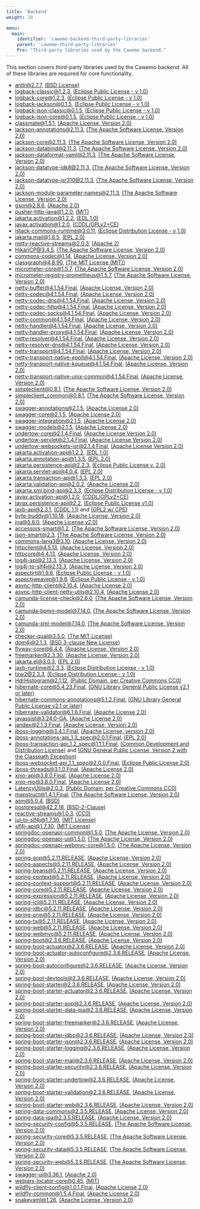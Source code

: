 ```yaml
---
title: 'Backend'
weight: 20

menu:
  main:
    identifier: 'cawemo-backend-third-party-libraries'
    parent: 'cawemo-third-party-libraries'
    Pre: "Third-party libraries used by the Cawemo backend."
---
```


This section covers third-party libraries used by the Cawemo backend. All of these libraries are required for core functionality.

- antlr@2.7.7, [(BSD License)](http://www.antlr.org/license.html)
- logback-classic@1.2.3, [(Eclipse Public License - v 1.0)](http://www.eclipse.org/legal/epl-v10.html)
- logback-core@1.2.3, [(Eclipse Public License - v 1.0)](http://www.eclipse.org/legal/epl-v10.html)
- logback-jackson@0.1.5, [(Eclipse Public License - v 1.0)](http://www.eclipse.org/legal/epl-v10.html)
- logback-json-classic@0.1.5, [(Eclipse Public License - v 1.0)](http://www.eclipse.org/legal/epl-v10.html)
- logback-json-core@0.1.5, [(Eclipse Public License - v 1.0)](http://www.eclipse.org/legal/epl-v10.html)
- classmate@1.5.1, [(Apache License, Version 2.0)](https://www.apache.org/licenses/LICENSE-2.0.txt)
- jackson-annotations@2.11.3, [(The Apache Software License, Version 2.0)](http://www.apache.org/licenses/LICENSE-2.0.txt)
- jackson-core@2.11.3, [(The Apache Software License, Version 2.0)](http://www.apache.org/licenses/LICENSE-2.0.txt)
- jackson-databind@2.11.3, [(The Apache Software License, Version 2.0)](http://www.apache.org/licenses/LICENSE-2.0.txt)
- jackson-dataformat-yaml@2.11.3, [(The Apache Software License, Version 2.0)](http://www.apache.org/licenses/LICENSE-2.0.txt)
- jackson-datatype-jdk8@2.11.3, [(The Apache Software License, Version 2.0)](http://www.apache.org/licenses/LICENSE-2.0.txt)
- jackson-datatype-jsr310@2.11.3, [(The Apache Software License, Version 2.0)](http://www.apache.org/licenses/LICENSE-2.0.txt)
- jackson-module-parameter-names@2.11.3, [(The Apache Software License, Version 2.0)](http://www.apache.org/licenses/LICENSE-2.0.txt)
- gson@2.8.6, [(Apache 2.0)](http://www.apache.org/licenses/LICENSE-2.0.txt)
- pusher-http-java@1.2.0, [(MIT)](https://raw.github.com/pusher/pusher-http-java/master/LICENCE.txt)
- jakarta.activation@1.2.2, [(EDL 1.0)](http://www.eclipse.org/org/documents/edl-v10.php)
- javax.activation@1.2.0, [(CDDL/GPLv2+CE)](https://github.com/javaee/activation/blob/master/LICENSE.txt)
- istack-commons-runtime@3.0.11, [(Eclipse Distribution License - v 1.0)](http://www.eclipse.org/org/documents/edl-v10.php)
- jakarta.mail@1.6.5, [(EPL 2.0)](http://www.eclipse.org/legal/epl-2.0)
- netty-reactive-streams@2.0.3, [(Apache 2)](http://www.apache.org/licenses/LICENSE-2.0.txt)
- HikariCP@3.4.5, [(The Apache Software License, Version 2.0)](http://www.apache.org/licenses/LICENSE-2.0.txt)
- commons-codec@1.14, [(Apache License, Version 2.0)](https://www.apache.org/licenses/LICENSE-2.0.txt)
- classgraph@4.8.90, [(The MIT License (MIT))](http://opensource.org/licenses/MIT)
- micrometer-core@1.5.7, [(The Apache Software License, Version 2.0)](http://www.apache.org/licenses/LICENSE-2.0.txt)
- micrometer-registry-prometheus@1.5.7, [(The Apache Software License, Version 2.0)](http://www.apache.org/licenses/LICENSE-2.0.txt)
- netty-buffer@4.1.54.Final, [(Apache License, Version 2.0)](https://www.apache.org/licenses/LICENSE-2.0)
- netty-codec@4.1.54.Final, [(Apache License, Version 2.0)](https://www.apache.org/licenses/LICENSE-2.0)
- netty-codec-dns@4.1.54.Final, [(Apache License, Version 2.0)](https://www.apache.org/licenses/LICENSE-2.0)
- netty-codec-http@4.1.54.Final, [(Apache License, Version 2.0)](https://www.apache.org/licenses/LICENSE-2.0)
- netty-codec-socks@4.1.54.Final, [(Apache License, Version 2.0)](https://www.apache.org/licenses/LICENSE-2.0)
- netty-common@4.1.54.Final, [(Apache License, Version 2.0)](https://www.apache.org/licenses/LICENSE-2.0)
- netty-handler@4.1.54.Final, [(Apache License, Version 2.0)](https://www.apache.org/licenses/LICENSE-2.0)
- netty-handler-proxy@4.1.54.Final, [(Apache License, Version 2.0)](https://www.apache.org/licenses/LICENSE-2.0)
- netty-resolver@4.1.54.Final, [(Apache License, Version 2.0)](https://www.apache.org/licenses/LICENSE-2.0)
- netty-resolver-dns@4.1.54.Final, [(Apache License, Version 2.0)](https://www.apache.org/licenses/LICENSE-2.0)
- netty-transport@4.1.54.Final, [(Apache License, Version 2.0)](https://www.apache.org/licenses/LICENSE-2.0)
- netty-transport-native-epoll@4.1.54.Final, [(Apache License, Version 2.0)](https://www.apache.org/licenses/LICENSE-2.0)
- netty-transport-native-kqueue@4.1.54.Final, [(Apache License, Version 2.0)](https://www.apache.org/licenses/LICENSE-2.0)
- netty-transport-native-unix-common@4.1.54.Final, [(Apache License, Version 2.0)](https://www.apache.org/licenses/LICENSE-2.0)
- simpleclient@0.8.1, [(The Apache Software License, Version 2.0)](http://www.apache.org/licenses/LICENSE-2.0.txt)
- simpleclient_common@0.8.1, [(The Apache Software License, Version 2.0)](http://www.apache.org/licenses/LICENSE-2.0.txt)
- swagger-annotations@2.1.5, [(Apache License 2.0)](http://www.apache.org/licenses/LICENSE-2.0.html)
- swagger-core@2.1.5, [(Apache License 2.0)](http://www.apache.org/licenses/LICENSE-2.0.html)
- swagger-integration@2.1.5, [(Apache License 2.0)](http://www.apache.org/licenses/LICENSE-2.0.html)
- swagger-models@2.1.5, [(Apache License 2.0)](http://www.apache.org/licenses/LICENSE-2.0.html)
- undertow-core@2.1.4.Final, [(Apache License Version 2.0)](http://repository.jboss.org/licenses/apache-2.0.txt)
- undertow-servlet@2.1.4.Final, [(Apache License Version 2.0)](http://repository.jboss.org/licenses/apache-2.0.txt)
- undertow-websockets-jsr@2.1.4.Final, [(Apache License Version 2.0)](http://repository.jboss.org/licenses/apache-2.0.txt)
- jakarta.activation-api@1.2.2, [(EDL 1.0)](http://www.eclipse.org/org/documents/edl-v10.php)
- jakarta.annotation-api@1.3.5, [(EPL 2.0)](http://www.eclipse.org/legal/epl-2.0)
- jakarta.persistence-api@2.2.3, [(Eclipse Public License v. 2.0)](http://www.eclipse.org/legal/epl-2.0)
- jakarta.servlet-api@4.0.4, [(EPL 2.0)](http://www.eclipse.org/legal/epl-2.0)
- jakarta.transaction-api@1.3.3, [(EPL 2.0)](http://www.eclipse.org/legal/epl-2.0)
- jakarta.validation-api@2.0.2, [(Apache License 2.0)](http://www.apache.org/licenses/LICENSE-2.0.txt)
- jakarta.xml.bind-api@2.3.3, [(Eclipse Distribution License - v 1.0)](http://www.eclipse.org/org/documents/edl-v10.php)
- javax.activation-api@1.2.0, [(CDDL/GPLv2+CE)](https://github.com/javaee/activation/blob/master/LICENSE.txt)
- javax.persistence-api@2.2, [(Eclipse Public License v1.0)](http://www.eclipse.org/legal/epl-v10.html)
- jaxb-api@2.3.1, [(CDDL 1.1)](https://oss.oracle.com/licenses/CDDL+GPL-1.1) and [(GPL2 w/ CPE)](https://oss.oracle.com/licenses/CDDL+GPL-1.1)
- byte-buddy@1.10.18, [(Apache License, Version 2.0)](http://www.apache.org/licenses/LICENSE-2.0.txt)
- jna@5.6.0, [(Apache License v2.0)](http://www.apache.org/licenses/LICENSE-2.0.txt)
- accessors-smart@1.2, [(The Apache Software License, Version 2.0)](http://www.apache.org/licenses/LICENSE-2.0.txt)
- json-smart@2.3, [(The Apache Software License, Version 2.0)](http://www.apache.org/licenses/LICENSE-2.0.txt)
- commons-lang3@3.10, [(Apache License, Version 2.0)](https://www.apache.org/licenses/LICENSE-2.0.txt)
- httpclient@4.5.13, [(Apache License, Version 2.0)](http://www.apache.org/licenses/LICENSE-2.0.txt)
- httpcore@4.4.13, [(Apache License, Version 2.0)](http://www.apache.org/licenses/LICENSE-2.0.txt)
- log4j-api@2.13.3, [(Apache License, Version 2.0)](https://www.apache.org/licenses/LICENSE-2.0.txt)
- log4j-to-slf4j@2.13.3, [(Apache License, Version 2.0)](https://www.apache.org/licenses/LICENSE-2.0.txt)
- aspectjrt@1.9.6, [(Eclipse Public License - v 1.0)](http://www.eclipse.org/legal/epl-v10.html)
- aspectjweaver@1.9.6, [(Eclipse Public License - v 1.0)](http://www.eclipse.org/legal/epl-v10.html)
- async-http-client@2.10.4, [(Apache License 2.0)](http://www.apache.org/licenses/LICENSE-2.0.html)
- async-http-client-netty-utils@2.10.4, [(Apache License 2.0)](http://www.apache.org/licenses/LICENSE-2.0.html)
- camunda-license-check@2.6.0, [(The Apache Software License, Version 2.0)](http://www.apache.org/licenses/LICENSE-2.0.txt)
- camunda-bpmn-model@7.14.0, [(The Apache Software License, Version 2.0)](http://www.apache.org/licenses/LICENSE-2.0.txt)
- camunda-xml-model@7.14.0, [(The Apache Software License, Version 2.0)](http://www.apache.org/licenses/LICENSE-2.0.txt)
- checker-qual@3.5.0, [(The MIT License)](http://opensource.org/licenses/MIT)
- dom4j@2.1.3, [(BSD 3-clause New License)](https://github.com/dom4j/dom4j/blob/master/LICENSE)
- flyway-core@6.4.4, [(Apache License, Version 2.0)](https://flywaydb.org/licenses/flyway-community)
- freemarker@2.3.30, [(Apache License, Version 2.0)](http://www.apache.org/licenses/LICENSE-2.0.txt)
- jakarta.el@3.0.3, [(EPL 2.0)](http://www.eclipse.org/legal/epl-2.0)
- jaxb-runtime@2.3.3, [(Eclipse Distribution License - v 1.0)](http://www.eclipse.org/org/documents/edl-v10.php)
- txw2@2.3.3, [(Eclipse Distribution License - v 1.0)](http://www.eclipse.org/org/documents/edl-v10.php)
- HdrHistogram@2.1.12, [(Public Domain, per Creative Commons CC0)](http://creativecommons.org/publicdomain/zero/1.0/)
- hibernate-core@5.4.23.Final, [(GNU Library General Public License v2.1 or later)](http://www.opensource.org/licenses/LGPL-2.1)
- hibernate-commons-annotations@5.1.2.Final, [(GNU Library General Public License v2.1 or later)](http://www.opensource.org/licenses/LGPL-2.1)
- hibernate-validator@6.1.6.Final, [(Apache License 2.0)](http://www.apache.org/licenses/LICENSE-2.0.txt)
- javassist@3.24.0-GA, [(Apache License 2.0)](http://www.apache.org/licenses/)
- jandex@2.1.3.Final, [(Apache License, Version 2.0)](http://www.apache.org/licenses/LICENSE-2.0.txt)
- jboss-logging@3.4.1.Final, [(Apache License, version 2.0)](http://www.apache.org/licenses/LICENSE-2.0.txt)
- jboss-annotations-api_1.3_spec@2.0.1.Final, [(EPL 2.0)](http://www.eclipse.org/legal/epl-2.0)
- jboss-transaction-api_1.2_spec@1.1.1.Final, [(Common Development and Distribution License)](http://repository.jboss.org/licenses/cddl.txt) and [(GNU General Public License, Version 2 with the Classpath Exception)](http://repository.jboss.org/licenses/gpl-2.0-ce.txt)
- jboss-websocket-api_1.1_spec@2.0.0.Final, [(Eclipse Public License 2.0)](https://projects.eclipse.org/license/epl-2.0)
- jboss-threads@3.1.0.Final, [(Apache License 2.0)](http://www.apache.org/licenses/LICENSE-2.0.txt)
- xnio-api@3.8.0.Final, [(Apache License 2.0)](http://repository.jboss.org/licenses/apache-2.0.txt)
- xnio-nio@3.8.0.Final, [(Apache License 2.0)](http://repository.jboss.org/licenses/apache-2.0.txt)
- LatencyUtils@2.0.3, [(Public Domain, per Creative Commons CC0)](http://creativecommons.org/publicdomain/zero/1.0/)
- mapstruct@1.4.1.Final, [(The Apache Software License, Version 2.0)](http://www.apache.org/licenses/LICENSE-2.0.txt)
- asm@5.0.4, [(BSD)](http://asm.objectweb.org/license.html)
- postgresql@42.2.18, [(BSD-2-Clause)](https://jdbc.postgresql.org/about/license.html)
- reactive-streams@1.0.3, [(CC0)](http://creativecommons.org/publicdomain/zero/1.0/)
- jul-to-slf4j@1.7.30, [(MIT License)](http://www.opensource.org/licenses/mit-license.php)
- slf4j-api@1.7.30, [(MIT License)](http://www.opensource.org/licenses/mit-license.php)
- springdoc-openapi-common@1.5.0, [(The Apache License, Version 2.0)](http://www.apache.org/licenses/LICENSE-2.0.txt)
- springdoc-openapi-ui@1.5.0, [(The Apache License, Version 2.0)](http://www.apache.org/licenses/LICENSE-2.0.txt)
- springdoc-openapi-webmvc-core@1.5.0, [(The Apache License, Version 2.0)](http://www.apache.org/licenses/LICENSE-2.0.txt)
- spring-aop@5.2.11.RELEASE, [(Apache License, Version 2.0)](https://www.apache.org/licenses/LICENSE-2.0)
- spring-aspects@5.2.11.RELEASE, [(Apache License, Version 2.0)](https://www.apache.org/licenses/LICENSE-2.0)
- spring-beans@5.2.11.RELEASE, [(Apache License, Version 2.0)](https://www.apache.org/licenses/LICENSE-2.0)
- spring-context@5.2.11.RELEASE, [(Apache License, Version 2.0)](https://www.apache.org/licenses/LICENSE-2.0)
- spring-context-support@5.2.11.RELEASE, [(Apache License, Version 2.0)](https://www.apache.org/licenses/LICENSE-2.0)
- spring-core@5.2.11.RELEASE, [(Apache License, Version 2.0)](https://www.apache.org/licenses/LICENSE-2.0)
- spring-expression@5.2.11.RELEASE, [(Apache License, Version 2.0)](https://www.apache.org/licenses/LICENSE-2.0)
- spring-jcl@5.2.11.RELEASE, [(Apache License, Version 2.0)](https://www.apache.org/licenses/LICENSE-2.0)
- spring-jdbc@5.2.11.RELEASE, [(Apache License, Version 2.0)](https://www.apache.org/licenses/LICENSE-2.0)
- spring-orm@5.2.11.RELEASE, [(Apache License, Version 2.0)](https://www.apache.org/licenses/LICENSE-2.0)
- spring-tx@5.2.11.RELEASE, [(Apache License, Version 2.0)](https://www.apache.org/licenses/LICENSE-2.0)
- spring-web@5.2.11.RELEASE, [(Apache License, Version 2.0)](https://www.apache.org/licenses/LICENSE-2.0)
- spring-webmvc@5.2.11.RELEASE, [(Apache License, Version 2.0)](https://www.apache.org/licenses/LICENSE-2.0)
- spring-boot@2.3.6.RELEASE, [(Apache License, Version 2.0)](https://www.apache.org/licenses/LICENSE-2.0)
- spring-boot-actuator@2.3.6.RELEASE, [(Apache License, Version 2.0)](https://www.apache.org/licenses/LICENSE-2.0)
- spring-boot-actuator-autoconfigure@2.3.6.RELEASE, [(Apache License, Version 2.0)](https://www.apache.org/licenses/LICENSE-2.0)
- spring-boot-autoconfigure@2.3.6.RELEASE, [(Apache License, Version 2.0)](https://www.apache.org/licenses/LICENSE-2.0)
- spring-boot-devtools@2.3.6.RELEASE, [(Apache License, Version 2.0)](https://www.apache.org/licenses/LICENSE-2.0)
- spring-boot-starter@2.3.6.RELEASE, [(Apache License, Version 2.0)](https://www.apache.org/licenses/LICENSE-2.0)
- spring-boot-starter-actuator@2.3.6.RELEASE, [(Apache License, Version 2.0)](https://www.apache.org/licenses/LICENSE-2.0)
- spring-boot-starter-aop@2.3.6.RELEASE, [(Apache License, Version 2.0)](https://www.apache.org/licenses/LICENSE-2.0)
- spring-boot-starter-data-jpa@2.3.6.RELEASE, [(Apache License, Version 2.0)](https://www.apache.org/licenses/LICENSE-2.0)
- spring-boot-starter-freemarker@2.3.6.RELEASE, [(Apache License, Version 2.0)](https://www.apache.org/licenses/LICENSE-2.0)
- spring-boot-starter-jdbc@2.3.6.RELEASE, [(Apache License, Version 2.0)](https://www.apache.org/licenses/LICENSE-2.0)
- spring-boot-starter-json@2.3.6.RELEASE, [(Apache License, Version 2.0)](https://www.apache.org/licenses/LICENSE-2.0)
- spring-boot-starter-logging@2.3.6.RELEASE, [(Apache License, Version 2.0)](https://www.apache.org/licenses/LICENSE-2.0)
- spring-boot-starter-mail@2.3.6.RELEASE, [(Apache License, Version 2.0)](https://www.apache.org/licenses/LICENSE-2.0)
- spring-boot-starter-security@2.3.6.RELEASE, [(Apache License, Version 2.0)](https://www.apache.org/licenses/LICENSE-2.0)
- spring-boot-starter-undertow@2.3.6.RELEASE, [(Apache License, Version 2.0)](https://www.apache.org/licenses/LICENSE-2.0)
- spring-boot-starter-validation@2.3.6.RELEASE, [(Apache License, Version 2.0)](https://www.apache.org/licenses/LICENSE-2.0)
- spring-boot-starter-web@2.3.6.RELEASE, [(Apache License, Version 2.0)](https://www.apache.org/licenses/LICENSE-2.0)
- spring-data-commons@2.3.5.RELEASE, [(Apache License, Version 2.0)](https://www.apache.org/licenses/LICENSE-2.0)
- spring-data-jpa@2.3.5.RELEASE, [(Apache License, Version 2.0)](https://www.apache.org/licenses/LICENSE-2.0)
- spring-security-config@5.3.5.RELEASE, [(The Apache Software License, Version 2.0)](https://www.apache.org/licenses/LICENSE-2.0.txt)
- spring-security-core@5.3.5.RELEASE, [(The Apache Software License, Version 2.0)](https://www.apache.org/licenses/LICENSE-2.0.txt)
- spring-security-data@5.3.5.RELEASE, [(The Apache Software License, Version 2.0)](https://www.apache.org/licenses/LICENSE-2.0.txt)
- spring-security-web@5.3.5.RELEASE, [(The Apache Software License, Version 2.0)](https://www.apache.org/licenses/LICENSE-2.0.txt)
- swagger-ui@3.36.1, [(Apache 2.0)](https://github.com/swagger-api/swagger-ui)
- webjars-locator-core@0.45, [(MIT)](https://github.com/webjars/webjars-locator-core/blob/master/LICENSE.md)
- wildfly-client-config@1.0.1.Final, [(Apache License 2.0)](http://repository.jboss.org/licenses/apache-2.0.txt)
- wildfly-common@1.5.4.Final, [(Apache License 2.0)](http://repository.jboss.org/licenses/apache-2.0.txt)
- snakeyaml@1.26, [(Apache License, Version 2.0)](http://www.apache.org/licenses/LICENSE-2.0.txt)

